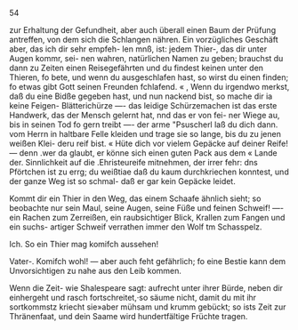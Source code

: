 54

zur Erhaltung der Gefundheit, aber auch überall einen Baum
der Prüfung antreffen, von dem sich die Schlangen nähren.
Ein vorzügliches Geschäft aber, das ich dir sehr empfeh-
len mnß, ist: jedem Thier-, das dir unter Augen kommr, sei-
nen wahren, natürlichen Namen zu geben; brauchst du dann
zu Zeiten einen Reisegefährten und du findest keinen unter
den Thieren, fo bete, und wenn du ausgeschlafen hast, so
wirst du einen finden; fo etwas gibt Gott seinen Freunden
fchlafend. «
, Wenn du irgendwo merkst, daß du eine Bidße gegeben
hast, und nun nackend bist, so mache dir ia keine Feigen-
Blätterichürze —- das leidige Schürzemachen ist das erste
Handwerk, das der Mensch gelernt hat, nnd das er von fei-
ner Wiege au, bis in seinen Tod fo gern treibt —- der arme
"Psuscherl laß du dich dann. vom Herrn in haltbare Felle
kleiden und trage sie so lange, bis du zu jenen weißen Klei-
deru reif bist.
« Hüte dich vor vielem Gepäcke auf deiner Reife! — denn
.wer da glaubt, er könne sich einen guten Pack aus dem
« Lande der. Sinnlichkeit auf die .Ehristeureife mitnehmen, der
irrer fehr: dns Pförtchen ist zu errg; du weißtiae daß du
kaum durchkriechen konntest, und der ganze Weg ist so schmal-
daß er gar kein Gepäcke leidet.

Kommt dir ein Thier in den Weg, das einem Schaafe
ähnlich sieht; so beobachte nur sein Maul, seine Augen, seine
Füße und feinen Schweif! —- ein Rachen zum Zerreißen,
ein raubsichtiger Blick, Krallen zum Fangen und ein suchs-
artiger Schweif verrathen immer den Wolf tm Schasspelz.

Ich. So ein Thier mag komifch aussehen!

Vater-. Komifch wohl! — aber auch feht gefährlich;
fo eine Bestie kann dem Unvorsichtigen zu nahe aus den Leib
kommen.

Wenn die Zeit- wie Shalespeare sagt: aufrecht unter
ihrer Bürde, neben dir einhergeht und rasch fortschreitet,·so
säume nicht, damit du mit ihr sortkommstz kriecht sie»aber
mühsam und krumm gebückt; so ists Zeit zur Thränenfaat,
und dein Saame wird hundertfältige Früchte tragen.

